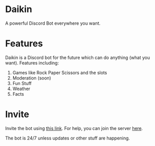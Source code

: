 # Daikin
A powerful Discord Bot everywhere you want.

# Features
Daikin is a Discord bot for the future which can do anything (what you want). Features including:

1. Games like Rock Paper Scissors and the slots
2. Moderation (soon)
3. Fun Stuff
4. Weather
5. Facts

# Invite
Invite the bot using [this link](https://discordapp.com/oauth2/authorize?&client_id=479547730075713547&scope=bot&permissions=8). For help, you can join the server [here](https://discord.gg/6tVfRkq).

The bot is 24/7 unless updates or other stuff are happening.
